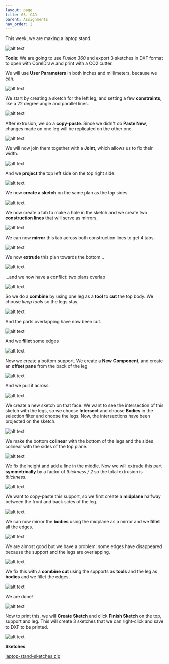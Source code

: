 ```yaml
---
layout: page
title: 03. CAD
parent: Assignments
nav_order: 2
---
```


This week, we are making a laptop stand.

![alt text]({{site.baseurl}}/assets/images/03-01-laptop-stand.PNG "Laptop stand")

**Tools:** We are going to use *Fusion 360* and export 3 sketches in DXF format to open with CorelDraw and print with a CO2 cutter.

We will use **User Parameters** in both inches and millimeters, because we can.

![alt text]({{site.baseurl}}/assets/images/03-02-user-parameters.PNG "User parameters")

We start by creating a sketch for the left leg, and setting a few **constraints**, like a 22 degree angle and parallel lines.

![alt text]({{site.baseurl}}/assets/images/03-03-leg-sketch.PNG "Leg sketch")

After extrusion, we do a **copy-paste**. Since we didn't do **Paste New**, changes made on one leg will be replicated on the other one.

![alt text]({{site.baseurl}}/assets/images/03-04-copy-paste.PNG "Copy Paste")

We will now join them together with a **Joint**, which allows us to fix their width.

![alt text]({{site.baseurl}}/assets/images/03-05-join.PNG "Join")

And we **project** the top left side on the top right side.

![alt text]({{site.baseurl}}/assets/images/03-06-project.PNG "Projection")

We now **create a sketch** on the same plan as the top sides.

![alt text]({{site.baseurl}}/assets/images/03-07-top.PNG "Top sketch")

We now create a tab to make a hole in the sketch and we create two **construction lines** that will serve as mirrors.

![alt text]({{site.baseurl}}/assets/images/03-08-tab.PNG "Tab")

We can now **mirror** this tab across both construction lines to get 4 tabs.

![alt text]({{site.baseurl}}/assets/images/03-09-all-tabs.PNG "All tabs")

We now **extrude** this plan towards the bottom...

![alt text]({{site.baseurl}}/assets/images/03-10-extrusion.PNG "Extrusion")

...and we now have a conflict: two plans overlap

![alt text]({{site.baseurl}}/assets/images/03-11-conflict.PNG "Conflict")

So we do a **combine** by using one leg as a **tool** to **cut** the top body.
We choose *keep tools* so the legs stay.

![alt text]({{site.baseurl}}/assets/images/03-12-combine.PNG "Combine")

And the parts overlapping have now been cut.

![alt text]({{site.baseurl}}/assets/images/03-13-combine-result.PNG "Combine result")

And we **fillet** some edges

![alt text]({{site.baseurl}}/assets/images/03-14-fillet.PNG "Fillet")

Now we create a bottom support.
We create a **New Component**, and create an **offset pane** from the back of the leg

![alt text]({{site.baseurl}}/assets/images/03-15-new-pane.PNG "New Pane")

And we pull it across.

![alt text]({{site.baseurl}}/assets/images/03-16-pane-pulled.PNG "Pane pulled")

We create a new sketch on that face. We want to see the intersection of this sketch with the legs, so we choose **Intersect** and choose **Bodies** in the selection filter and choose the legs. Now, the intersections have been projected on the sketch.

![alt text]({{site.baseurl}}/assets/images/03-17-intersection.PNG "Intersection")

We make the bottom **colinear** with the bottom of the legs and the sides colinear with the sides of the top plane.

![alt text]({{site.baseurl}}/assets/images/03-18-colinear.PNG "Colinear")

We fix the height and add a line in the middle. Now we will extrude this part **symmetrically** by a factor of *thickness / 2* so the total extrusion is *thickness*.

![alt text]({{site.baseurl}}/assets/images/03-19-extrusion.PNG "Extrusion")

We want to copy-paste this support, so we first create a **midplane** halfway between the front and back sides of the leg.

![alt text]({{site.baseurl}}/assets/images/03-20-midplane.PNG "Midplane")

We can now mirror the **bodies** using the midplane as a mirror and we **fillet** all the edges.

![alt text]({{site.baseurl}}/assets/images/03-21-mirror.PNG "Mirror")

We are almost good but we have a problem: some edges have disappeared because the support and the legs are overlapping. 

![alt text]({{site.baseurl}}/assets/images/03-22-edges-disappeared.PNG "Edges disappeared")

We fix this with a **combine cut** using the supports as **tools** and the leg as **bodies** and we fillet the edges.

![alt text]({{site.baseurl}}/assets/images/03-23-combine-cut.PNG "Combine cut")

We are done!

![alt text]({{site.baseurl}}/assets/images/03-24-done.PNG "Done")

Now to print this, we will **Create Sketch** and click **Finish Sketch** on the top, support and leg. This will create 3 sketches that we can right-click and save to DXF to be printed.

![alt text]({{site.baseurl}}/assets/images/03-25-saving-sketches.PNG "Saving sketches")

**Sketches**

[laptop-stand-sketches.zip]({{site.baseurl}}/assets/sketches/04-laptop-stand-sketches.zip)